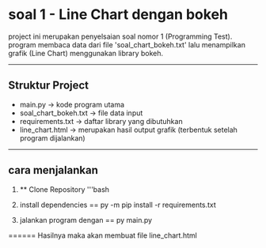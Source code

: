 # soal 1 - Line Chart dengan bokeh 
project ini merupakan penyelsaian soal nomor 1 (Programming Test).
program membaca data dari file 'soal_chart_bokeh.txt' lalu menampilkan grafik (Line Chart) menggunakan library bokeh.

-----

## Struktur Project 
- main.py -> kode program utama
- soal_chart_bokeh.txt -> file data input
- requirements.txt -> daftar library yang dibutuhkan
- line_chart.html -> merupakan hasil output grafik (terbentuk setelah program dijalankan)

-------

## cara menjalankan 
1. ** Clone Repository '''bash

2. install dependencies == py -m pip install -r requirements.txt

3. jalankan program dengan == py main.py



====== Hasilnya maka akan membuat file line_chart.html